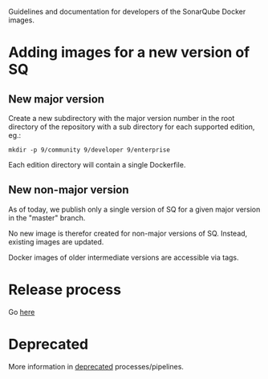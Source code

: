Guidelines and documentation for developers of the SonarQube Docker images.


Adding images for a new version of SQ
=====================================

New major version
-----------------

Create a new subdirectory with the major version number in the root directory of the repository with a sub directory for each supported edition, eg.: 

```
mkdir -p 9/community 9/developer 9/enterprise
```

Each edition directory will contain a single Dockerfile.

New non-major version
---------------------

As of today, we publish only a single version of SQ for a given major version in the "master" branch.

No new image is therefor created for non-major versions of SQ. Instead, existing images are updated.

Docker images of older intermediate versions are accessible via tags.


Release process
===============

Go [here](release.md)

Deprecated
==========

More information in [deprecated](deprecated.md) processes/pipelines.